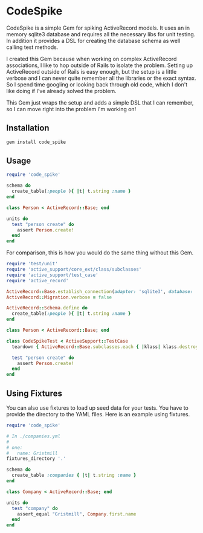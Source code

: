 # CodeSpike

CodeSpike is a simple Gem for spiking ActiveRecord models. It uses an in memory sqlite3 database and requires all the necessary libs
for unit testing. In addition it provides a DSL for creating the database schema as well calling test methods.

I created this Gem because when working on complex ActiveRecord associations, I like to hop outside of Rails to isolate the problem. Setting up
ActiveRecord outside of Rails is easy enough, but the setup is a little verbose and I can never quite remember all the libraries
or the exact syntax. So I spend time googling or looking back through old code, which I don't like doing if I've already solved the problem.

This Gem just wraps the setup and adds a simple DSL that I can remember, so I can move right into the problem I'm working on!


## Installation

```bash
gem install code_spike
```

## Usage

```ruby
require 'code_spike'

schema do
  create_table(:people ){ |t| t.string :name }
end

class Person < ActiveRecord::Base; end

units do
  test "person create" do
    assert Person.create!
  end
end
```

For comparison, this is how you would do the same thing without this Gem.

```ruby
require 'test/unit'
require 'active_support/core_ext/class/subclasses'
require 'active_support/test_case'
require 'active_record'

ActiveRecord::Base.establish_connection(adapter: 'sqlite3', database: ':memory:')
ActiveRecord::Migration.verbose = false

ActiveRecord::Schema.define do
  create_table(:people ){ |t| t.string :name }
end

class Person < ActiveRecord::Base; end

class CodeSpikeTest < ActiveSupport::TestCase
  teardown { ActiveRecord::Base.subclasses.each { |klass| klass.destroy_all} }

  test "person create" do
    assert Person.create!
  end
end
```

## Using Fixtures

You can also use fixtures to load up seed data for your tests. You have to provide the directory to the YAML files. Here is an example using fixtures.

```ruby
require 'code_spike'

# In ./companies.yml
#
# one:
#   name: Gristmill
fixtures_directory '.'

schema do
  create_table :companies { |t| t.string :name }
end

class Company < ActiveRecord::Base; end

units do
  test "company" do
    assert_equal "Gristmill", Company.first.name
  end
end

```
